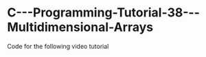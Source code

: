 C---Programming-Tutorial-38---Multidimensional-Arrays
=====================================================

Code for the following video tutorial 
